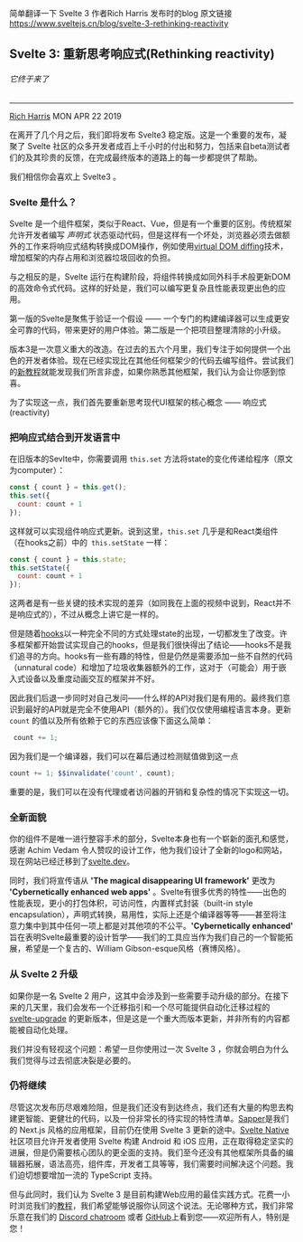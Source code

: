 简单翻译一下 Svelte 3 作者Rich Harris 发布时的blog
原文链接 https://www.sveltejs.cn/blog/svelte-3-rethinking-reactivity

## Svelte 3: 重新思考响应式(Rethinking reactivity)
######  它终于来了
***
[Rich Harris](https://twitter.com/Rich_Harris) MON APR 22 2019


在离开了几个月之后，我们即将发布 Svelte3 稳定版。这是一个重要的发布，凝聚了 Svelte 社区的众多开发者成百上千小时的付出和努力，包括来自beta测试者们的及其珍贵的反馈，在完成最终版本的道路上的每一步都提供了帮助。

我们相信你会喜欢上 Svelte3 。

### Svelte 是什么？

Svelte 是一个组件框架，类似于React、Vue，但是有一个重要的区别。传统框架允许开发者编写 *声明式* 状态驱动代码，但是这样有一个坏处，浏览器必须去做额外的工作来将响应式结构转换成DOM操作，例如使用[virtual DOM diffing](https://www.sveltejs.cn/blog/virtual-dom-is-pure-overhead)技术，增加框架的内存占用和浏览器垃圾回收的负担。

与之相反的是，Svelte 运行在构建阶段，将组件转换成如同外科手术般更新DOM的高效命令式代码。这样的好处是，我们可以编写更复杂且性能表现更出色的应用。

第一版的Svelte是聚焦于验证一个假设 —— 一个专门的构建编译器可以生成更安全可靠的代码，带来更好的用户体验。第二版是一个把项目整理清除的小升级。

版本3是一次意义重大的改造。在过去的五六个月里，我们专注于如何提供一个出色的开发者体验。现在已经实现比在其他任何框架少的代码去编写组件。尝试我们的[新教程](https://www.sveltejs.cn/tutorial/basics)就能发现我们所言非虚，如果你熟悉其他框架，我们认为会让你感到惊喜。

为了实现这一点，我们首先要重新思考现代UI框架的核心概念 —— 响应式(reactivity)

### 把响应式结合到开发语言中

在旧版本的Sevlte中，你需要调用 ` this.set ` 方法将state的变化传递给程序（原文为computer）：
```javascript
const { count } = this.get();
this.set({
  count: count + 1
});
```
这样就可以实现组件响应式更新。说到这里，` this.set ` 几乎是和React类组件（在hooks之前）中的` this.setState` 一样：
```javascript
const { count } = this.state;
this.setState({
  count: count + 1
});
```
这两者是有一些关键的技术实现的差异（如同我在上面的视频中说到，React并不是响应式的），不过从概念上讲它是一样的。

但是随着[hooks](https://reactjs.org/docs/hooks-intro.html)以一种完全不同的方式处理state的出现，一切都发生了改变。许多框架都开始尝试实现自己的hooks，但是我们很快得出了结论——hooks不是我们追寻的方向。hooks有一些有趣的特性，但是仍然是需要添加一些不自然的代码（unnatural code）和增加了垃圾收集器额外的工作，这对于（可能会）用于嵌入式设备以及重度动画交互的框架并不好。

因此我们后退一步同时对自己发问——什么样的API对我们是有用的。最终我们意识到最好的API就是完全不使用API（额外的）。我们仅仅使用编程语言本身。更新` count ` 的值以及所有依赖于它的东西应该像下面这么简单：

```javascript
 count += 1;
```

因为我们是一个编译器，我们可以在幕后通过检测赋值做到这一点

```javascript
count += 1; $$invalidate('count', count);
```

重要的是，我们可以在没有代理或者访问器的开销和复杂性的情况下实现这一切。

### 全新面貌

你的组件不是唯一进行整容手术的部分，Svelte本身也有一个崭新的面孔和感觉，感谢 Achim Vedam 令人赞叹的设计工作，他为我们设计了全新的logo和网站，现在网站已经迁移到了[svelte.dev](https://svelte.dev/)。

同时，我们将宣传语从 **'The magical disappearing UI framework'** 更改为 **'Cybernetically enhanced web apps'** 。Svelte有很多优秀的特性——出色的性能表现，更小的打包体积，可访问性，内置样式封装（built-in style encapsulation），声明式转换，易用性，实际上还是个编译器等等——甚至将注意力集中到其中任何一项上都是对其他项的不公平。**'Cybernetically enhanced'** 旨在表明Svelte最重要的设计哲学——我们的工具应当作为我们自己的一个智能拓展，希望是一个复古的、William Gibson-esque风格（赛博风格）。

### 从 Svelte 2 升级

如果你是一名 Svelte 2 用户，这其中会涉及到一些需要手动升级的部分。在接下来的几天里，我们会发布一个迁移指引和一个尽可能提供自动化迁移过程的 [svelte-upgrade](https://svelte.dev/) 的更新版本，但是这是一个重大而版本更新，并非所有的内容都能被自动化处理。

我们并没有轻视这个问题：希望一旦你使用过一次 Svelte 3 ，你就会明白为什么我们觉得与过去彻底决裂是必要的。

### 仍将继续

尽管这次发布历尽艰难险阻，但是我们还没有到达终点，我们还有大量的构思去构建更智能、更健壮的代码，以及一份非常长的待实现的特性清单。[Sapper](https://sapper.svelte.dev/)是我们的 Next.js 风格的应用框架，目前仍在使用 Svelte 3 更新的途中。[Svelte Native](https://svelte-native.technology/) 社区项目允许开发者使用 Svelte 构建 Android 和 iOS 应用，正在取得稳定坚实的进展，但是仍需要核心团队的更全面的支持。我们至今还没有其他框架所具备的编辑器拓展，语法高亮，组件库，开发者工具等等，我们需要时间解决这个问题。我们迫切想要增加一流的 TypeScript 支持。

但与此同时，我们认为 Svelte 3 是目前构建Web应用的最佳实践方式。花费一小时浏览我们的[教程](https://www.sveltejs.cn/tutorial/basics)，我们希望能够说服你认同这个说法。无论哪种方式，我们非常乐意在我们的 [Discord chatroom](https://discord.gg/yy75DKs) 或者 [GitHub](https://github.com/sveltejs/svelte)上看到您——欢迎所有人，特别是您！
